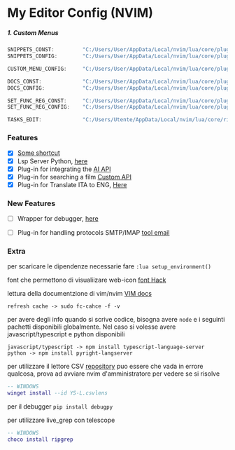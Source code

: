 # My Editor Config (NVIM)

##### 1. Custom Menus

```c 
SNIPPETS_CONST:         "C:/Users/User/AppData/Local/nvim/lua/core/plugin/telescope/snippets/libs"
SNIPPETS_CONFIG:        "C:/Users/User/AppData/Local/nvim/lua/core/plugin/telescope/snippets/menu.lua"

CUSTOM_MENU_CONFIG:     "C:/Users/User/AppData/Local/nvim/lua/core/plugin/telescope/init.lua"

DOCS_CONST:             "C:/Users/User/AppData/Local/nvim/lua/core/plugin/telescope/docs/const.lua"
DOCS_CONFIG:            "C:/Users/User/AppData/Local/nvim/lua/core/plugin/telescope/docs/menu.lua"

SET_FUNC_REG_CONST:     "C:/Users/User/AppData/Local/nvim/lua/core/plugin/telescope/scripts/lib"
SET_FUNC_REG_CONFIG:    "C:/Users/User/AppData/Local/nvim/lua/core/plugin/telescope/scripts/menu.lua"

TASKS_EDIT:             "C:/Users/Utente/AppData/Local/nvim/lua/core/ricordi/ricordi.md"
```

### Features
- [x]  [Some shortcut](lua/core/help.lua)
- [x]  Lsp Server Python, [here](lua/core/lsp_server/pyright.lua)
- [x]  Plug-in for integrating the [AI API](lua/core/API_AI/README.md) 
- [x]  Plug-in for searching a film [Custom API](lua/core/plugin/film/README.md) 
- [x]  Plug-in for Translate ITA to ENG, [Here](lua/core/plugin/translator/init.lua) 

### New Features

- [ ] Wrapper for debugger, [here](lua/core/debugger/init.lua)
- [ ] Plug-in for handling protocols SMTP/IMAP [tool email](lua/core/plugin/email/README.md) 


### Extra


per scaricare le dipendenze necessarie fare `:lua setup_environment()`

font che permettono di visualiizare web-icon [font Hack](https://github.com/ryanoasis/nerd-fonts/blob/master/patched-fonts/FiraMono/Medium/FiraMonoNerdFontMono-Medium.otf)

lettura della documentzione di vim/nvim [VIM docs](https://youtu.be/rT-fbLFOCy0?si=R5yYmHxDoNBdzHOa)
    
    refresh cache -> sudo fc-cahce -f -v

per avere degli info quando si scrive codice, bisogna avere `node` e i seguinti pachetti disponibili globalmente.
Nel caso si volesse avere javascript/typescript e python disponibili
    
    javascript/typescript -> npm install typescript-language-server
    python -> npm install pyright-langserver 

per utilizzare il lettore CSV [repository](https://github.com/YS-L/csvlens)
puo essere che vada in errore qualcosa, prova ad avviare nvim d'amministratore per vedere se si risolve
```lua
-- WINDOWS
winget install --id YS-L.csvlens
```

per il debugger
    `pip install debugpy`

per utilizzare live_grep con telescope
```lua
-- WINDOWS
choco install ripgrep
```
